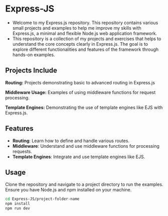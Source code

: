 # Express-JS

- Welcome to my Express.js repository. This repository contains various small projects and examples to help me improve my skills with Express.js, a minimal and flexible Node.js web application framework.
- This repository is a collection of my projects and exercises that helps to understand the core concepts clearly in Express.js. The goal is to explore different functionalities and features of the framework through hands-on examples.

## Projects Include

**Routing:**
Projects demonstrating basic to advanced routing in Express.js

**Middleware Usage:**
Examples of using middleware functions for request processing.

**Template Engines:**
Demonstrating the use of template engines like EJS with Express.js.


## Features

- **Routing**: Learn how to define and handle various routes.
- **Middleware**: Understand and use middleware functions for processing requests.
- **Template Engines**: Integrate and use template engines like EJS.

## Usage

Clone the repository and navigate to a project directory to run the examples. Ensure you have Node.js and npm installed on your machine.

```sh
cd Express-JS/project-folder-name
npm install
npm run dev
